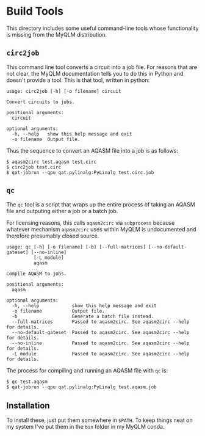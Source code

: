# Build Tools

This directory includes some useful command-line tools whose functionality is missing from the MyQLM distribution.

## `circ2job`

This command line tool converts a circuit into a job file.  For reasons that are not clear, the MyQLM documentation tells you to do this in Python and doesn't provide a tool.  This is that tool, written in python:

```
usage: circ2job [-h] [-o filename] circuit

Convert circuits to jobs.

positional arguments:
  circuit

optional arguments:
  -h, --help   show this help message and exit
  -o filename  Output file.
```

Thus the sequence to convert an AQASM file into a job is as follows:

```
$ aqasm2circ test.aqasm test.circ
$ circ2job test.circ
$ qat-jobrun --qpu qat.pylinalg:PyLinalg test.circ.job
```

## `qc`

The `qc` tool is a script that wraps up the entire process of taking an AQASM file and outputing either a job or a batch job.

For licensing reasons, this calls `aqasm2circ` via `subprocess` because whatever mechanism `aqasm2circ` uses within MyQLM is undocumented and therefore presumably closed source.

```
usage: qc [-h] [-o filename] [-b] [--full-matrices] [--no-default-gateset] [--no-inline]
          [-L module]
          aqasm

Compile AQASM to jobs.

positional arguments:
  aqasm

optional arguments:
  -h, --help            show this help message and exit
  -o filename           Output file.
  -b                    Generate a batch file instead.
  --full-matrices       Passed to aqasm2circ. See aqasm2circ --help for details.
  --no-default-gateset  Passed to aqasm2circ. See aqasm2circ --help for details.
  --no-inline           Passed to aqasm2circ. See aqasm2circ --help for details.
  -L module             Passed to aqasm2circ. See aqasm2circ --help for details.

```

The process for compiling and running an AQASM file with `qc` is:

```
$ qc test.aqasm 
$ qat-jobrun --qpu qat.pylinalg:PyLinalg test.aqasm.job
```

## Installation

To install these, just put them somewhere in `$PATH`.  To keep things neat on my system I've put them in the `bin` folder in my MyQLM conda.
